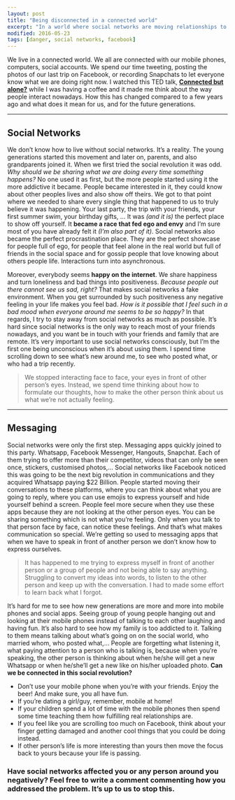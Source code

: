 ```yaml
---
layout: post
title: "Being disconnected in a connected world"
excerpt: "In a world where social networks are moving relationships to the Internet people is becoming more disconnected."
modified: 2016-05-23
tags: [danger, social networks, facebook]
---
```


We live in a connected world. We all are connected with our mobile phones, computers, social accounts. We spend our time tweeting, posting the photos of our last trip on Facebook, or recording Snapchats to let everyone know what we are doing right now. I watched this TED talk, [**Connected but alone?**](https://www.ted.com/talks/sherry_turkle_alone_together?language=en) while I was having a coffee and it made me think about the way people interact nowadays. How this has changed compared to a few years ago and what does it mean for us, and for the future generations.

---

## Social Networks

We don’t know how to live without social networks. It’s a reality. The young generations started this movement and later on, parents, and also grandparents joined it. When we first tried the social revolution it was odd. *Why should we be sharing what we are doing every time something happens?* No one used it as first, but the more people started using it the more addictive it became. People became interested in it, they could know about other peoples lives and also show off theirs. We got to that point where we needed to share every single thing that happened to us to truly believe it was happening. Your last party, the trip with your friends, your first summer swim, your birthday gifts, … It was *(and it is)* the perfect place to show off yourself. It **became a race that fed ego and envy** and I’m sure most of you have already felt it *(I’m also part of it)*. Social networks also became the perfect procrastination place. They are the perfect showcase for people full of ego, for people that feel alone in the real world but full of friends in the social space and for gossip people that love knowing about others people life. Interactions turn into asynchronous.

Moreover, everybody seems **happy on the internet**. We share happiness and turn loneliness and bad things into positiveness. *Because people out there cannot see us sad, right?* That makes social networks a fake environment. When you get surrounded by such positiveness any negative feeling in your life makes you feel bad. *How is it possible that I feel such in a bad mood when everyone around me seems to be so happy?* In that regards, I try to stay away from social networks as much as possible. It’s hard since social networks is the only way to reach most of your friends nowadays, and you want be in touch with your friends and family that are remote. It’s very important to use social networks consciously, but I’m the first one being unconscious when it’s about using them. I spend time scrolling down to see what’s new around me, to see who posted what, or who had a trip recently.

> We stopped interacting face to face, your eyes in front of other person’s eyes. Instead, we spend time thinking about how to formulate our thoughts, how to make the other person think about us what we’re not actually feeling.

---

## Messaging

Social networks were only the first step. Messaging apps quickly joined to this party. Whatsapp, Facebook Messenger, Hangouts, Snapchat. Each of them trying to offer more than their competitor, videos that can only be seen once, stickers, customised photos,… Social networks like Facebook noticed this was going to be the next big revolution in communications and they acquired Whatsapp paying $22 Billion. People started moving their conversations to these platforms, where you can think about what you are going to reply, where you can use emojis to express yourself and hide yourself behind a screen. People feel more secure when they use these apps because they are not looking at the other person eyes. You can be sharing something which is not what you’re feeling. Only when you talk to that person face by face, can notice these feelings. And that’s what makes communication so special. We’re getting so used to messaging apps that when we have to speak in front of another person we don’t know how to express ourselves.

> It has happened to me trying to express myself in front of another person or a group of people and not being able to say anything. Struggling to convert my ideas into words, to listen to the other person and keep up with the conversation. I had to made some effort to learn back what I forgot.

It’s hard for me to see how new generations are more and more into mobile phones and social apps. Seeing group of young people hanging out and looking at their mobile phones instead of talking to each other laughing and having fun. It’s also hard to see how my family is too addicted to it. Talking to them means talking about what’s going on on the social world, who married whom, who posted what,… People are forgetting what listening it, what paying attention to a person who is talking is, because when you’re speaking, the other person is thinking about when he/she will get a new Whatsapp or when he/she’ll get a new like on his/her uploaded photo. **Can we be connected in this social revolution?**

- Don’t use your mobile phone when you’re with your friends. Enjoy the beer! And make sure, you all have fun.
- If you’re dating a girl/guy, remember, mobile at home!
- If your children spend a lot of time with the mobile phones then spend some time teaching them how fulfilling real relationships are.
- If you feel like you are scrolling too much on Facebook, think about your finger getting damaged and another cool things that you could be doing instead.
- If other person’s life is more interesting than yours then move the focus back to yours because your life is passing.

### Have social networks affected you or any person around you negatively? Feel free to write a comment commenting how you addressed the problem. It’s up to us to stop this.
